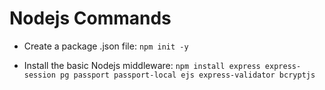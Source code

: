 # Nodejs Commands

- Create a package .json file: `npm init -y`

- Install the basic Nodejs middleware: `npm install express express-session pg passport passport-local ejs express-validator bcryptjs`
